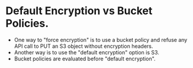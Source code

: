 # **Default Encryption vs Bucket Policies.**

* One way to "force encryption" is to use a bucket policy and refuse any API call to PUT an S3 object without encryption headers.
* Another way is to use the "default encryption" option is S3.
* Bucket policies are evaluated before "default encryption".